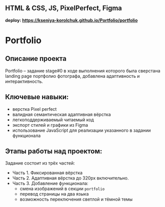 
## HTML &amp; CSS, JS, PixelPerfect, Figma
**deploy: https://kseniya-korolchuk.github.io/Portfolio/portfolio**

# Portfolio

## Описание проекта
Portfolio – задание stage#0 в ходе выполнения которого была сверстана landing page портфолио фотографа, добавлена адаптивность и интерактивность.

## Ключевые навыки:
- верстка Pixel perfect
- валидная семантическая адаптивная вёрстка
- легкоподдерживаемый читаемый код
- экспорт стилей и графики из Figma
- использование JavaScript для реализации указанного в задании функционала

## Этапы работы над проектом:
Задание состоит из трёх частей:
- Часть 1. Фиксированная вёрстка 
- Часть 2. Адаптивная вёрстка до 320рх включительно.  
- Часть 3. Добавление функционала:
     - смена изображений в секции `portfolio`
     - перевод страницы на два языка
     - возможность переключения светлой и тёмной темы
